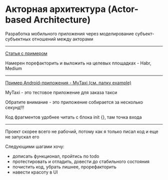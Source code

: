 # Акторная архитектура (Actor-based Architecture)
Разработка мобильного приложения через моделирование субъект-субъектных отношений между акторами

--------------------------

[Статья с примером](article_with_example.md)

Намерен порефакторить и выложить на целевых площадках - Habr, Medium

--------------------------

[Пример Android-приложения - MyTaxi (см. папку example)](https://github.com/e16din/actor_based_architecture)

MyTaxi - это тестовое приложение для заказа такси

Обратите внимание - это приложение собирается за несколько секунд!!!

Код фрагментов удобнее читать с блока init {}, там точка входа

--------------------------

Проект скорее всего не рабочий, потому как я только писал код и еще не запускал его

Следующими шагами хочу:
- дописать функционал, пройтись по todo
- протестировать и отладить, довести до стабильного состояния
- почистить код, убрать лишнее, прорефакторить
- навести красоту в UI
